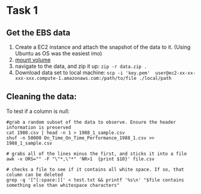 # Task 1 
## Get the EBS data

1. Create a EC2 instance and attach the snapshot of the data to it. (Using Ubuntu as OS was the easiest imo)
2. [mount volume](https://confluence.atlassian.com/hipchatkb/how-to-access-to-the-files-inside-of-an-elastic-block-store-volume-827111576.html)
3. navigate to the data, and zip it up: `zip -r data.zip .`
4. Download data set to local machine: `scp -i 'key.pem'  user@ec2-xx-xx-xxx-xxx.compute-1.amazonaws.com:/path/to/file ./local/path`



## Cleaning the data:
To test if a column is null: 
```
#grab a random subset of the data to observe. Ensure the header information is preserved
cat 1988.csv | head -n 1 > 1988_1_sample.csv
shuf -n 50000 On_Time_On_Time_Performance_1988_1.csv >> 1988_1_sample.csv

# grabs all of the lines minus the first, and sticks it into a file
awk -v ORS="" -F "\"*,\"*" 'NR>1  {print $10}' file.csv

# checks a file to see if it contains all white space. If so, that column can be deleted
grep -q '[^[:space:]]' < test.txt && printf '%s\n' "$file contains something else than whitespace characters"
```

